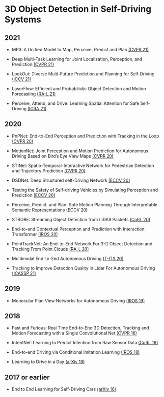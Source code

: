 # 3D Object Detection in Self-Driving Systems

## 2021

- MP3: A Unified Model to Map, Perceive, Predict and Plan [(CVPR 21)](https://openaccess.thecvf.com/content/CVPR2021/papers/Casas_MP3_A_Unified_Model_To_Map_Perceive_Predict_and_Plan_CVPR_2021_paper.pdf)

- Deep Multi-Task Learning for Joint Localization, Perception, and Prediction [(CVPR 21)](https://openaccess.thecvf.com/content/CVPR2021/papers/Phillips_Deep_Multi-Task_Learning_for_Joint_Localization_Perception_and_Prediction_CVPR_2021_paper.pdf)

- LookOut: Diverse Multi-Future Prediction and Planning for Self-Driving [(ICCV 21)](https://openaccess.thecvf.com/content/ICCV2021/papers/Cui_LookOut_Diverse_Multi-Future_Prediction_and_Planning_for_Self-Driving_ICCV_2021_paper.pdf)

- LaserFlow: Efficient and Probabilistic Object Detection and Motion Forecasting [(RA-L 21)](https://ieeexplore.ieee.org/stamp/stamp.jsp?arnumber=9310205)

- Perceive, Attend, and Drive: Learning Spatial Attention for Safe Self-Driving [(ICRA 21)](https://ieeexplore.ieee.org/stamp/stamp.jsp?arnumber=9561904)

## 2020

- PnPNet: End-to-End Perception and Prediction with Tracking in the Loop [(CVPR 20)](https://openaccess.thecvf.com/content_CVPR_2020/papers/Liang_PnPNet_End-to-End_Perception_and_Prediction_With_Tracking_in_the_Loop_CVPR_2020_paper.pdf)

- MotionNet: Joint Perception and Motion Prediction for Autonomous Driving Based on Bird’s Eye View Maps [(CVPR 20)](https://openaccess.thecvf.com/content_CVPR_2020/papers/Wu_MotionNet_Joint_Perception_and_Motion_Prediction_for_Autonomous_Driving_Based_CVPR_2020_paper.pdf)

- STINet: Spatio-Temporal-Interactive Network for Pedestrian Detection and Trajectory Prediction [(CVPR 20)](https://openaccess.thecvf.com/content_CVPR_2020/papers/Zhang_STINet_Spatio-Temporal-Interactive_Network_for_Pedestrian_Detection_and_Trajectory_Prediction_CVPR_2020_paper.pdf)

- DSDNet: Deep Structured self-Driving Network [(ECCV 20)](http://www.ecva.net/papers/eccv_2020/papers_ECCV/papers/123660154.pdf)

- Testing the Safety of Self-driving Vehicles by Simulating Perception and Prediction [(ECCV 20)](https://arxiv.org/pdf/2008.06020.pdf)

- Perceive, Predict, and Plan: Safe Motion Planning Through Interpretable Semantic Representations [(ECCV 20)](https://arxiv.org/pdf/2008.05930.pdf)

- STROBE: Streaming Object Detection from LiDAR Packets [(CoRL 20)](https://arxiv.org/pdf/2011.06425.pdf)

- End-to-end Contextual Perception and Prediction with Interaction Transformer [(IROS 20)](https://ieeexplore.ieee.org/stamp/stamp.jsp?arnumber=9341392)

- PointTrackNet: An End-to-End Network For 3-D Object Detection and Tracking From Point Clouds [(RA-L 20)](https://ieeexplore.ieee.org/stamp/stamp.jsp?arnumber=9000527)

- Multimodal End-to-End Autonomous Driving [(T-ITS 20)](https://ieeexplore.ieee.org/stamp/stamp.jsp?arnumber=9165167)

- Tracking to Improve Detection Quality in Lidar For Autonomous Driving [(ICASSP 21)](https://ieeexplore.ieee.org/stamp/stamp.jsp?arnumber=9053041)

## 2019

- Monocular Plan View Networks for Autonomous Driving [(IROS 19)](https://arxiv.org/pdf/1905.06937.pdf)

## 2018

- Fast and Furious: Real Time End-to-End 3D Detection, Tracking and Motion Forecasting with a Single Convolutional Net [(CVPR 18)](https://openaccess.thecvf.com/content_cvpr_2018/papers/Luo_Fast_and_Furious_CVPR_2018_paper.pdf)

- IntentNet: Learning to Predict Intention from Raw Sensor Data [(CoRL 18)](http://www.cs.toronto.edu/~wenjie/papers/intentnet_corl18.pdf)

- End-to-end Driving via Conditional Imitation Learning [(IROS 18)](https://arxiv.org/pdf/1710.02410.pdf)

- Learning to Drive in a Day [(arXiv 18)](https://arxiv.org/pdf/1807.00412.pdf)

## 2017 or earlier

- End to End Learning for Self-Driving Cars [(arXiv 16)](https://arxiv.org/pdf/1604.07316.pdf)
